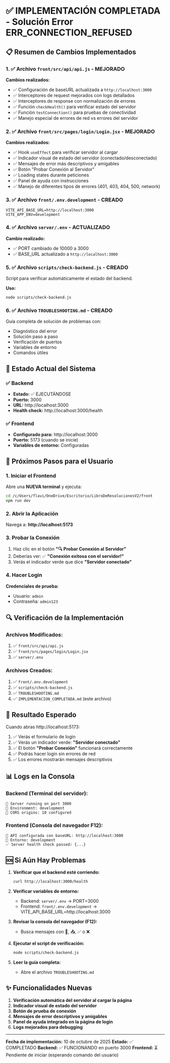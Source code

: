 # ✅ IMPLEMENTACIÓN COMPLETADA - Solución Error ERR_CONNECTION_REFUSED

## 📋 Resumen de Cambios Implementados

### 1. ✅ Archivo `front/src/api/api.js` - MEJORADO

**Cambios realizados:**

- ✅ Configuración de baseURL actualizada a `http://localhost:3000`
- ✅ Interceptores de request mejorados con logs detallados
- ✅ Interceptores de response con normalización de errores
- ✅ Función `checkHealth()` para verificar estado del servidor
- ✅ Función `testConnection()` para pruebas de conectividad
- ✅ Manejo especial de errores de red vs errores del servidor

### 2. ✅ Archivo `front/src/pages/login/Login.jsx` - MEJORADO

**Cambios realizados:**

- ✅ Hook `useEffect` para verificar servidor al cargar
- ✅ Indicador visual de estado del servidor (conectado/desconectado)
- ✅ Mensajes de error más descriptivos y amigables
- ✅ Botón "Probar Conexión al Servidor"
- ✅ Loading states durante peticiones
- ✅ Panel de ayuda con instrucciones
- ✅ Manejo de diferentes tipos de errores (401, 403, 404, 500, network)

### 3. ✅ Archivo `front/.env.development` - CREADO

```env
VITE_API_BASE_URL=http://localhost:3000
VITE_APP_ENV=development
```

### 4. ✅ Archivo `server/.env` - ACTUALIZADO

**Cambio realizado:**

- ✅ PORT cambiado de 10000 a 3000
- ✅ BASE_URL actualizado a `http://localhost:3000`

### 5. ✅ Archivo `scripts/check-backend.js` - CREADO

Script para verificar automáticamente el estado del backend.

**Uso:**

```bash
node scripts/check-backend.js
```

### 6. ✅ Archivo `TROUBLESHOOTING.md` - CREADO

Guía completa de solución de problemas con:

- Diagnóstico del error
- Solución paso a paso
- Verificación de puertos
- Variables de entorno
- Comandos útiles

## 🚀 Estado Actual del Sistema

### ✅ Backend

- **Estado:** ✅ EJECUTÁNDOSE
- **Puerto:** 3000
- **URL:** http://localhost:3000
- **Health check:** http://localhost:3000/health

### ✅ Frontend

- **Configurado para:** http://localhost:3000
- **Puerto:** 5173 (cuando se inicie)
- **Variables de entorno:** Configuradas

## 📝 Próximos Pasos para el Usuario

### 1. Iniciar el Frontend

Abre una **NUEVA terminal** y ejecuta:

```bash
cd /c/Users/flavi/OneDrive/Escritorio/LibroDeResolucionesV2/front
npm run dev
```

### 2. Abrir la Aplicación

Navega a: **http://localhost:5173**

### 3. Probar la Conexión

1. Haz clic en el botón **"🔍 Probar Conexión al Servidor"**
2. Deberías ver: ✅ **"Conexión exitosa con el servidor!"**
3. Verás el indicador verde que dice **"Servidor conectado"**

### 4. Hacer Login

**Credenciales de prueba:**

- Usuario: `admin`
- Contraseña: `admin123`

## 🔍 Verificación de la Implementación

### Archivos Modificados:

1. ✅ `front/src/api/api.js`
2. ✅ `front/src/pages/login/Login.jsx`
3. ✅ `server/.env`

### Archivos Creados:

1. ✅ `front/.env.development`
2. ✅ `scripts/check-backend.js`
3. ✅ `TROUBLESHOOTING.md`
4. ✅ `IMPLEMENTACION_COMPLETADA.md` (este archivo)

## 🎯 Resultado Esperado

Cuando abras http://localhost:5173:

1. ✅ Verás el formulario de login
2. ✅ Verás un indicador verde: **"Servidor conectado"**
3. ✅ El botón **"Probar Conexión"** funcionará correctamente
4. ✅ Podrás hacer login sin errores de red
5. ✅ Los errores mostrarán mensajes descriptivos

## 📊 Logs en la Consola

### Backend (Terminal del servidor):

```
🚀 Server running on port 3000
🚀 Environment: development
🚀 CORS origins: 10 configured
```

### Frontend (Consola del navegador F12):

```
🔧 API configurada con baseURL: http://localhost:3000
🔧 Entorno: development
✅ Server health check passed: {...}
```

## 🆘 Si Aún Hay Problemas

1. **Verificar que el backend esté corriendo:**

   ```bash
   curl http://localhost:3000/health
   ```

2. **Verificar variables de entorno:**

   - Backend: `server/.env` → PORT=3000
   - Frontend: `front/.env.development` → VITE_API_BASE_URL=http://localhost:3000

3. **Revisar la consola del navegador (F12):**

   - Busca mensajes con 🔧, 📤, ✅ o ❌

4. **Ejecutar el script de verificación:**

   ```bash
   node scripts/check-backend.js
   ```

5. **Leer la guía completa:**
   - Abre el archivo `TROUBLESHOOTING.md`

## ✨ Funcionalidades Nuevas

1. **Verificación automática del servidor al cargar la página**
2. **Indicador visual de estado del servidor**
3. **Botón de prueba de conexión**
4. **Mensajes de error descriptivos y amigables**
5. **Panel de ayuda integrado en la página de login**
6. **Logs mejorados para debugging**

---

**Fecha de implementación:** 10 de octubre de 2025
**Estado:** ✅ COMPLETADO
**Backend:** ✅ FUNCIONANDO en puerto 3000
**Frontend:** ⏳ Pendiente de iniciar (esperando comando del usuario)
